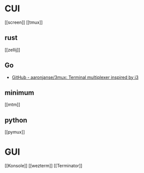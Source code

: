 # CUI
[[screen]]
[[tmux]]

## rust
[[zellij]]

## Go
- [GitHub - aaronjanse/3mux: Terminal multiplexer inspired by i3](https://github.com/aaronjanse/3mux)

## minimum
[[mtm]]

## python
[[pymux]]

# GUI
[[Konsole]]
[[wezterm]]
[[Terminator]]
